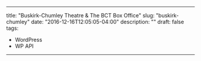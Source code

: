 ---

title: "Buskirk-Chumley Theatre & The BCT Box Office"
slug: "buskirk-chumley"
date: "2016-12-16T12:05:05-04:00"
description: ""
draft: false
tags:
  - WordPress
  - WP API

---